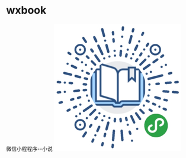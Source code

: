# wxbook
微信小程程序--小说
![image](https://github.com/13068240601/wxbook/blob/master/img/gh_3e5eeffbece7_344.jpg)
